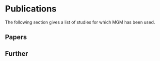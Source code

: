 # Publications

The following section gives a list of studies for which MGM has been used. 


## Papers



## Further

